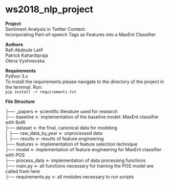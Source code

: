 # ws2018_nlp_project


**Project**  
Sentiment Analysis in Twitter Context:  
Incorporating Part-of-speech Tags as Features into a MaxEnt Classifier

**Authors**   
Rafi Abdoule Latif  
Patrick Kahardipraja   
Olena Vyshnevska

**Requirements**   
Python 3.x    
To install the requirements please navigate to the directory of the project in the terminal. Run:  
`pip install -r requirements.txt`  


**File Structure**

├── \_papers  <- scientific literature used for research     
├── baseline  <- implementation of the baseline model: MaxEnt classifier with BoW      
├── dataset  <- the final, canonical data for modeling  
│   ├── raw_data_by_year <- unprocessed data   
│   ├── results  <-  results of feature engineering   
├── features  <- implementation of feature selection technique  
├── model  <- implementation of feature engineering for MaxEnt classifier with POS  
├── process_data  <- implementation of data processing functions  
├── main.py  <-  all functions necessary for training the POS model are called from here  
├── requirements.py  <-  all modules necessary to run scripts  


<!---
- Python 3.x
- https://github.com/clips/pattern (first: "sudo apt-get install gcc", then "conda install -c anaconda mysql-connector-python" finally: "pip install pattern") . Spelling correction
- https://github.com/cbaziotis/ekphrasis (pip install ekphrasis) . Spelling correction 

Versions of Software:

-->

